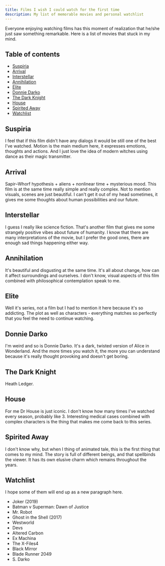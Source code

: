 ```yaml
---
title: Films I wish I could watch for the first time
description: My list of memorable movies and personal watchlist
---
```


Everyone enjoying watching films has this moment of realization that he/she just saw something remarkable. Here is a list of movies that stuck in my mind.

## Table of contents

- [Suspiria](#suspiria)
- [Arrival](#arrival)
- [Interstellar](#interstellar)
- [Annihilation](#annihilation)
- [Elite](#elite)
- [Donnie Darko](#donnie-darko)
- [The Dark Knight](#the-dark-knight)
- [House](#house)
- [Spirited Away](#spirited-away)
- [Watchlist](#watchlist)

## Suspiria

<content-image image="films-i-wish-i-could-watch-for-the-first-time_suspiria.jpg"></content-image>

I feel that if this film didn't have any dialogs it would be still one of the best I've watched. Motion is the main medium here, it expresses emotions, thoughts and actions. And I just love the idea of modern witches using dance as their magic transmitter.

## Arrival

<content-image image="films-i-wish-i-could-watch-for-the-first-time_arrival.jpg"></content-image>

Sapir–Whorf hypothesis + aliens + nonlinear time + mysterious mood. This film is at the same time really simple and really complex. Not to mention visuals, scenes are just beautiful. I can't get it out of my head sometimes, it gives me some thoughts about human possibilities and our future.

## Interstellar

<content-image image="films-i-wish-i-could-watch-for-the-first-time_interstellar.jpg"></content-image>

I guess I really like science fiction. That's another film that gives me some strangely positive vibes about future of humanity. I know that there are many interpretations of the movie, but I prefer the good ones, there are enough sad things happening either way.

## Annihilation

<content-image image="films-i-wish-i-could-watch-for-the-first-time_annihilation.png"></content-image>

It's beautiful and disgusting at the same time. It's all about change, how can it affect surroundings and ourselves. I don't know, visual aspects of this film combined with philosophical contemplation speak to me.

## Elite

<content-image image="films-i-wish-i-could-watch-for-the-first-time_elite.jpg"></content-image>

Well it's series, not a film but I had to mention it here because it's so addicting. The plot as well as characters - everything matches so perfectly that you feel the need to continue watching.

## Donnie Darko

<content-image image="films-i-wish-i-could-watch-for-the-first-time_donnie_darko.webp"></content-image>

I'm weird and so is Donnie Darko. It's a dark, twisted version of Alice in Wonderland. And the more times you watch it, the more you can understand because it's really thought provoking and doesn't get boring.

## The Dark Knight

<content-image image="films-i-wish-i-could-watch-for-the-first-time_the_dark_knight.jpg"></content-image>

Heath Ledger.

## House

<content-image image="films-i-wish-i-could-watch-for-the-first-time_house.jpg"></content-image>

For me Dr House is just iconic. I don't know how many times I've watched every season, probably like 3. Interesting medical cases combined with complex characters is the thing that makes me come back to this series.

## Spirited Away

<content-image image="films-i-wish-i-could-watch-for-the-first-time_spirited_away.jpg"></content-image>

I don't know why, but when I thing of animated tale, this is the first thing that comes to my mind. The story is full of different beings, and that spellbinds the viewer. It has its own elusive charm which remains throughout the years.

## Watchlist

I hope some of them will end up as a new paragraph here.

- Joker (2019)
- Batman v Superman: Dawn of Justice
- Mr. Robot
- Ghost in the Shell (2017)
- Westworld
- Devs
- Altered Carbon
- Ex Machina
- The X-Files4
- Black Mirror
- Blade Runner 2049
- S. Darko
